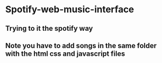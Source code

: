 # Spotify-web-music-interface
## Trying to it the spotify way
## Note you have to add songs in the same folder with the html css and javascript files
